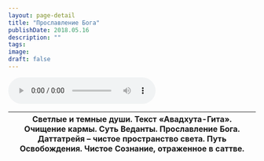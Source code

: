 ```yaml
---
layout: page-detail
title: "Прославление Бога"
publishDate: 2018.05.16
description: ""
tags:
image:
draft: false
---
```


<audio title="2018.05.16 - Прославление Бога.mp3" src="/upload/iblock/d55/d55dd9850d2c87d849ed249461539217.mp3" controls=""></audio>

| Светлые и темные души. Текст «Авадхута-Гита». Очищение кармы. Суть Веданты. Прославление Бога. Даттатрейя – чистое пространство света. Путь Освобождения. Чистое Сознание, отраженное в саттве. |
| ----------------------------------------------------------------------------------------------------------------------------------------------------------------------------------------------- |

  
